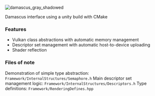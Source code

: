 ![damascus_gray_shadowed](https://user-images.githubusercontent.com/26748509/127756150-da6d3d30-f764-4277-aa00-7bf0a0111080.png)


Damascus interface using a unity build with CMake

### Features

* Vulkan class abstractions with automatic memory management
* Descriptor set management with automatic host-to-device uploading
* Shader reflection 

### Files of note

Demonstration of simple type abstraction: `Framework/InternalStructures/Semaphore.h`
Main descriptor set management logic: `Framework/InternalStructures/Descriptors.h`
Type definitions: `Framework/RenderingDefines.hpp`
